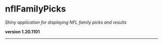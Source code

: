 # nflFamilyPicks

*Shiny application for displaying NFL family picks and results*

**version 1.20.1101**

----------
